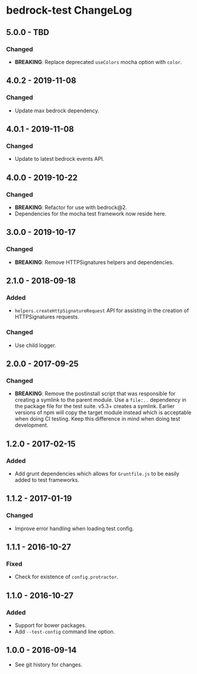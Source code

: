 # bedrock-test ChangeLog

## 5.0.0 - TBD

### Changed
- **BREAKING**: Replace deprecated `useColors` mocha option with `color`.

## 4.0.2 - 2019-11-08

### Changed
- Update max bedrock dependency.

## 4.0.1 - 2019-11-08

### Changed
- Update to latest bedrock events API.

## 4.0.0 - 2019-10-22

### Changed
- **BREAKING**: Refactor for use with bedrock@2.
- Dependencies for the mocha test framework now reside here.

## 3.0.0 - 2019-10-17

### Changed
- **BREAKING**: Remove HTTPSignatures helpers and dependencies.

## 2.1.0 - 2018-09-18

### Added
- `helpers.createHttpSignatureRequest` API for assisting in the creation of
HTTPSignatures requests.

### Changed
- Use child logger.

## 2.0.0 - 2017-09-25

### Changed
- **BREAKING**: Remove the postinstall script that was responsible for creating
a symlink to the parent module. Use a `file:..` dependency in the package file
for the test suite. v5.3+ creates a symlink. Earlier versions of npm will
copy the target module instead which is acceptable when doing CI testing. Keep
this difference in mind when doing test development.

## 1.2.0 - 2017-02-15

### Added
- Add grunt dependencies which allows for `Gruntfile.js` to be easily added
to test frameworks.

## 1.1.2 - 2017-01-19

### Changed
- Improve error handling when loading test config.

## 1.1.1 - 2016-10-27

### Fixed
- Check for existence of `config.protractor`.

## 1.1.0 - 2016-10-27

### Added
- Support for bower packages.
- Add `--test-config` command line option.

## 1.0.0 - 2016-09-14

- See git history for changes.
